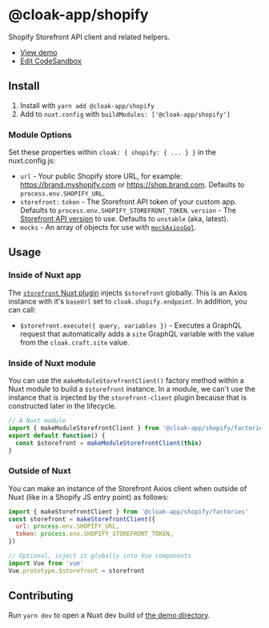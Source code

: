 # @cloak-app/shopify

Shopify Storefront API client and related helpers.

- [View demo](https://cloak-shopify.netlify.app)
- [Edit CodeSandbox](https://githubbox.com/BKWLD/cloak-shopify)

## Install

1. Install with `yarn add @cloak-app/shopify`
2. Add to `nuxt.config` with `buildModules: ['@cloak-app/shopify']`

### Module Options

Set these properties within `cloak: { shopify: { ... } }` in the nuxt.config.js:

- `url` - Your public Shopify store URL, for example: https://brand.myshopify.com or https://shop.brand.com.  Defaults to `process.env.SHOPIFY_URL`.
- `storefront:`
  `token` - The Storefront API token of your custom app.  Defaults to `process.env.SHOPIFY_STOREFRONT_TOKEN`.
  `version` - The [Storefront API version](https://shopify.dev/api/usage/versioning) to use.  Defaults to `unstable` (aka, latest).
- `mocks` - An array of objects for use with [`mockAxiosGql`](https://github.com/BKWLD/cloak-utils/blob/main/src/axios.js).

## Usage

### Inside of Nuxt app

The [`storefront` Nuxt plugin](./plugins/storefront.js) injects `$storefront` globally.  This is an Axios instance with it's `baseUrl` set to `cloak.shopify.endpoint`.  In addition, you can call:

- `$storefront.execute({ query, variables })` - Executes a GraphQL request that automatically adds a `site` GraphQL variable with the value from the `cloak.craft.site` value.

### Inside of Nuxt module

You can use the `makeModuleStorefrontClient()` factory method within a Nuxt module to build a `$storefront` instance.  In a module, we can't use the instance that is injected by the `storefront-client` plugin because that is constructed later in the lifecycle.

```js
// A Nuxt module
import { makeModuleStorefrontClient } from '@cloak-app/shopify/factories'
export default function() {
  const $storefront = makeModuleStorefrontClient(this)
}
```

### Outside of Nuxt

You can make an instance of the Storefront Axios client when outside of Nuxt (like in a Shopify JS entry point) as follows:

```js
import { makeStorefrontClient } from '@cloak-app/shopify/factories'
const storefront = makeStorefrontClient({
  url: process.env.SHOPIFY_URL,
  token: process.env.SHOPIFY_STOREFRONT_TOKEN,
})

// Optional, inject it globally into Vue components
import Vue from 'vue'
Vue.prototype.$storefront = storefront
```

## Contributing

Run `yarn dev` to open a Nuxt dev build of [the demo directory](./demo).
